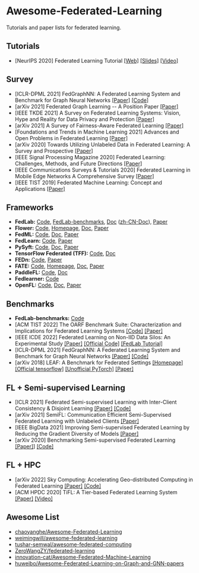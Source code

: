 # Awesome-Federated-Learning
Tutorials and paper lists for federated learning.



## Tutorials

- [NeurIPS 2020] Federated Learning Tutorial [[Web]](https://sites.google.com/view/fl-tutorial/) [[Slides]](https://drive.google.com/file/d/1QGY2Zytp9XRSu95fX2lCld8DwfEdcHCG/view) [[Video]](https://slideslive.com/38935813/federated-learning-tutorial)



## Survey

- [ICLR-DPML 2021] FedGraphNN: A Federated Learning System and Benchmark for Graph Neural Networks [[Paper]](https://arxiv.org/abs/2104.07145) [[Code]](https://github.com/FedML-AI/FedGraphNN)
- [arXiv 2021] Federated Graph Learning -- A Position Paper [[Paper]](https://arxiv.org/abs/2105.11099)
- [IEEE TKDE 2021] A Survey on Federated Learning Systems: Vision, Hype and Reality for Data Privacy and Protection [[Paper]](https://arxiv.org/pdf/1907.09693.pdf?ref=https://githubhelp.com)
- [arXiv 2021] A Survey of Fairness-Aware Federated Learning [[Paper]](https://arxiv.org/abs/2111.01872)
- [Foundations and Trends in Machine Learning 2021] Advances and Open Problems in Federated Learning [[Paper]](https://arxiv.org/abs/1912.04977)
- [arXiv 2020] Towards Utilizing Unlabeled Data in Federated Learning: A Survey and Prospective [[Paper]](https://arxiv.org/abs/2002.11545)
- [IEEE Signal Processing Magazine 2020] Federated Learning: Challenges, Methods, and Future Directions [[Paper]](https://arxiv.org/abs/1908.07873)
- [IEEE Communications Surveys & Tutorials 2020] Federated Learning in Mobile Edge Networks A Comprehensive Survey [[Paper]](https://arxiv.org/abs/1909.11875)
- [IEEE TIST 2019] Federated Machine Learning: Concept and Applications [[Paper]](https://arxiv.org/pdf/1902.04885.pdf)



## Frameworks

- __FedLab:__ [Code](https://github.com/SMILELab-FL/FedLab), [FedLab-benchmarks](https://github.com/SMILELab-FL/FedLab-benchmarks), [Doc](https://fedlab.readthedocs.io/) ([zh-CN-Doc](https://fedlab.readthedocs.io/zh_CN/latest/)), [Paper](https://arxiv.org/abs/2107.11621)
- __Flower:__ [Code](https://github.com/adap/flower), [Homepage](https://flower.dev/), [Doc](https://flower.dev/docs/), [Paper](https://arxiv.org/abs/2007.14390)
- __FedML:__ [Code](https://github.com/FedML-AI/FedML), [Doc](http://doc.fedml.ai/#/), [Paper](https://arxiv.org/abs/2007.13518)
- __FedLearn:__ [Code](https://github.com/cyqclark/fedlearn-algo), [Paper](https://arxiv.org/abs/2107.04129)
- __PySyft:__ [Code](https://github.com/OpenMined/PySyft), [Doc](https://pysyft.readthedocs.io/en/latest/installing.html), [Paper](https://arxiv.org/abs/1811.04017)
- __TensorFlow Federated (TFF):__ [Code](https://github.com/tensorflow/federated), [Doc](https://www.tensorflow.org/federated)
- __FEDn:__ [Code](https://github.com/scaleoutsystems/fedn), [Paper](https://arxiv.org/abs/2103.00148)
- __FATE:__ [Code](https://github.com/FederatedAI/FATE), [Homepage](https://www.fedai.org/), [Doc](https://fate.readthedocs.io/en/latest/), [Paper](https://www.jmlr.org/papers/v22/20-815.html)
- __PaddleFL:__ [Code](https://github.com/PaddlePaddle/PaddleFL), [Doc](https://paddlefl.readthedocs.io/en/latest/index.html)
- __Fedlearner:__ [Code](https://github.com/bytedance/fedlearner)
- __OpenFL:__ [Code](https://github.com/intel/openfl), [Doc](https://openfl.readthedocs.io/en/latest/install.html), [Paper](https://arxiv.org/abs/2105.06413)



## Benchmarks

- __FedLab-benchmarks:__ [Code](https://github.com/SMILELab-FL/FedLab-benchmarks)
- [ACM TIST 2022] The OARF Benchmark Suite: Characterization and Implications for Federated Learning Systems [[Code]](https://github.com/Xtra-Computing/OARF) [[Paper]](https://arxiv.org/abs/2006.07856)
- [IEEE ICDE 2022] Federated Learning on Non-IID Data Silos: An Experimental Study [[Paper]](https://arxiv.org/abs/2102.02079) [[Official Code]](https://github.com/Xtra-Computing/NIID-Bench) [[FedLab Tutorial]](https://fedlab.readthedocs.io/en/master/tutorials/dataset_partition.html)
- [ICLR-DPML 2021] FedGraphNN: A Federated Learning System and Benchmark for Graph Neural Networks [[Paper]](https://arxiv.org/abs/2104.07145) [[Code]](https://github.com/FedML-AI/FedGraphNN)
- [arXiv 2018] LEAF: A Benchmark for Federated Settings [[Homepage]](https://leaf.cmu.edu/) [[Official tensorflow]](https://github.com/TalwalkarLab/leaf) [[Unofficial PyTorch]](https://github.com/SMILELab-FL/FedLab-benchmarks/tree/master/fedlab_benchmarks/leaf) [[Paper]](https://arxiv.org/abs/1812.01097)



## FL + Semi-supervised Learning

- [ICLR 2021] Federated Semi-supervised Learning with Inter-Client Consistency & Disjoint Learning [[Paper]](https://arxiv.org/abs/2006.12097) [[Code]](https://github.com/wyjeong/FedMatch)
- [arXiv 2021] SemiFL: Communication Efficient Semi-Supervised Federated Learning with Unlabeled Clients [[Paper]](https://arxiv.org/abs/2106.01432)
- [IEEE BigData 2021] Improving Semi-supervised Federated Learning by Reducing the Gradient Diversity of Models [[Paper]](https://ieeexplore.ieee.org/abstract/document/9671693)
- [arXiv 2020] Benchmarking Semi-supervised Federated Learning [[Paper]](https://www.researchgate.net/profile/Yujun-Yan/publication/343903563_Benchmarking_Semi-supervised_Federated_Learning/links/5f571cb8299bf13a31aaff33/Benchmarking-Semi-supervised-Federated-Learning.pdf)] [[Code]](https://github.com/jhcknzzm/SSFL-Benchmarking-Semi-supervised-Federated-Learning)



## FL + HPC

- [arXiv 2022] Sky Computing: Accelerating Geo-distributed Computing in Federated Learning [[Paper]](https://arxiv.org/abs/2202.11836) [[Code]](https://github.com/hpcaitech/SkyComputing) 
- [ACM HPDC 2020] TiFL: A Tier-based Federated Learning System [[Paper]](https://arxiv.org/abs/2001.09249) [[Video]](https://www.youtube.com/watch?v=y8GZKn2zyNk)



## Awesome List

- [chaoyanghe/Awesome-Federated-Learning](https://github.com/chaoyanghe/Awesome-Federated-Learning)
- [weimingwill/awesome-federated-learning](https://github.com/weimingwill/awesome-federated-learning)
- [tushar-semwal/awesome-federated-computing](https://github.com/tushar-semwal/awesome-federated-computing)
- [ZeroWangZY/federated-learning](https://github.com/ZeroWangZY/federated-learning)
- [innovation-cat/Awesome-Federated-Machine-Learning](https://github.com/innovation-cat/Awesome-Federated-Machine-Learning)
- [huweibo/Awesome-Federated-Learning-on-Graph-and-GNN-papers](https://github.com/huweibo/Awesome-Federated-Learning-on-Graph-and-GNN-papers)
